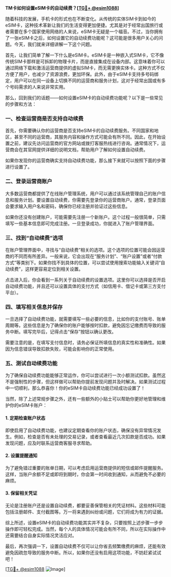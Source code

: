 **TM卡如何设置eSIM卡的自动续费？[[TG💪+ @esim1088](https://t.me/s/esim1088)]**

随着科技的发展，手机卡的形式也在不断变化。从传统的实体SIM卡到如今的eSIM卡，这种技术革新让我们的生活变得更加便捷。尤其是对于经常出国旅行或者需要在多个国家使用网络的人来说，eSIM卡无疑是一个福音。不过，当你拥有了一张eSIM卡之后，如何设置它的自动续费功能呢？这可能是很多用户关心的问题。今天，我们就来详细讲解一下这个问题。

首先，让我们简单了解一下什么是eSIM卡。eSIM卡是一种嵌入式SIM卡，它不像传统SIM卡那样是可拆卸的物理卡片，而是直接集成在设备内部。这意味着你可以通过网络下载和激活运营商提供的虚拟SIM卡，而无需更换实体卡。这种方式不仅方便了用户，也减少了资源浪费，更加环保。此外，由于eSIM卡支持多号码绑定，用户可以在同一设备上切换不同的运营商和服务计划，这对于经常出国或有多个号码需求的人来说非常实用。

那么，回到我们的话题——如何设置eSIM卡的自动续费功能呢？以下是一些常见的步骤和方法：

### 一、检查运营商是否支持自动续费

首先，你需要确认你的运营商是否支持eSIM卡的自动续费服务。不同国家和地区，甚至不同的运营商，其服务内容和操作方式可能会有所不同。因此，在开始设置之前，建议先访问运营商的官方网站或拨打客服热线进行咨询。通常情况下，运营商会在其官网提供详细的说明文档，帮助用户了解如何设置自动续费。

如果你发现你的运营商确实支持自动续费功能，那么接下来就可以按照下面的步骤进行设置了。

### 二、登录运营商账户

大多数运营商都提供了在线账户管理系统，用户可以通过该系统管理自己的账户信息和服务计划。要设置自动续费，你需要先登录你的运营商账户。通常，登录页面会要求输入用户名和密码，确保你已经注册并验证过这些信息。

如果你还没有创建账户，可能需要先注册一个新账户。这个过程一般很简单，只需填写一些基本信息即可完成注册。一旦登录成功，你就进入了账户管理界面。

### 三、找到“自动续费”选项

在账户管理界面中，寻找与“自动续费”相关的选项。这个选项的位置可能会因运营商的不同而有所差异。一般来说，它会出现在“服务计划”、“账户设置”或者“付款方式”等类别下。如果你找不到具体的位置，可以尝试使用搜索功能输入关键词“自动续费”，这样更容易定位到相关设置。

点击进入后，你会看到一系列关于自动续费的设置选项。这里你可以选择是否开启自动续费功能，并且还可以设置具体的支付方式（如信用卡、借记卡或第三方支付平台）。

### 四、填写相关信息并保存

一旦选择了自动续费功能，就需要填写一些必要的信息，比如你的支付账号、账单周期等。这些信息是为了确保你的账户能够按时扣款，避免因忘记缴费而导致的服务中断。填写完毕后，记得点击“保存”按钮以确认更改。

需要注意的是，在填写支付信息时，请务必保证所填信息的真实性和准确性。如果因为信息错误导致扣款失败，可能会影响你的正常使用。

### 五、测试自动续费功能

为了确保自动续费功能能够正常运作，你可以尝试进行一次小额测试扣款。虽然这不是强制性的步骤，但这样做可以帮助你提前发现问题并及时解决。如果测试过程中一切顺利，那么恭喜你！你的eSIM卡自动续费功能已经成功设置了！

当然，除了上述常规步骤之外，还有一些额外的小贴士可以帮助你更好地管理和维护你的eSIM卡账户：

#### 1. 定期检查账户状态

即使启用了自动续费功能，也建议定期查看你的账户状态，确保没有异常情况发生。例如，检查是否有未处理的交易记录，或者查看最近几次扣款是否成功。如果发现问题，应及时联系运营商客服寻求帮助。

#### 2. 设置提醒通知

为了避免错过重要的账单日期，可以考虑启用运营商提供的短信或邮件提醒服务。这样，当账户余额不足或即将到期时，你会第一时间收到通知，从而避免不必要的麻烦。

#### 3. 保留相关凭证

无论是注册账户还是设置自动续费，都要妥善保管相关的凭证材料。这些材料可能包括注册邮件、支付截图等。万一将来遇到纠纷或问题，它们将成为有力的证据。

综上所述，设置eSIM卡的自动续费功能其实并不复杂，只要按照上述步骤一步步操作即可轻松完成。当然，每个人的具体情况可能会有所不同，所以在实际操作中还需要结合自身实际情况灵活应对。

最后，再次强调一下，设置自动续费不仅可以让你省去频繁缴费的麻烦，还能有效避免因疏忽导致的服务中断。所以，如果你还没有启用这项功能，不妨赶紧试试吧！

[[TG💪+ @esim1088](https://t.me/s/esim1088) ![Image](https://i.postimg.cc/4NQfJmqS/Snipaste-2025-05-13-00-14-12.png)]